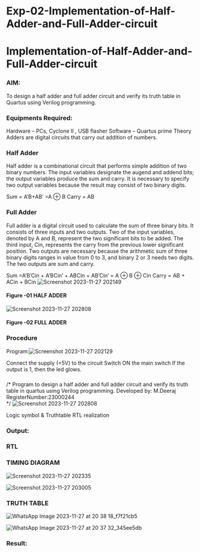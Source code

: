 # Exp-02-Implementation-of-Half-Adder-and-Full-Adder-circuit

# Implementation-of-Half-Adder-and-Full-Adder-circuit
### AIM:
To design a half adder and full adder circuit and verify its truth table in Quartus using Verilog programming.

### Equipments Required:
Hardware – PCs, Cyclone II , USB flasher
Software – Quartus prime
Theory
Adders are digital circuits that carry out addition of numbers.

### Half Adder
Half adder is a combinational circuit that performs simple addition of two binary numbers. The input variables designate the augend and addend bits; the output variables produce the sum and carry. It is necessary to specify two output variables because the result may consist of two binary digits.

Sum = A’B+AB’ =A ⊕ B Carry = AB

### Full Adder
Full adder is a digital circuit used to calculate the sum of three binary bits. It consists of three inputs and two outputs. Two of the input variables, denoted by A and B, represent the two significant bits to be added. The third input, Cin, represents the carry from the previous lower significant position. Two outputs are necessary because the arithmetic sum of three binary digits ranges in value from 0 to 3, and binary 2 or 3 needs two digits. The two outputs are sum and carry.

Sum =A’B’Cin + A’BCin’ + ABCin + AB’Cin’ = A ⊕ B ⊕ Cin Carry = AB + ACin + BCin
![Screenshot 2023-11-27 202149](https://github.com/MangariDeeraj/Exp-02-Implementation-of-Half-Adder-and-Full-Adder-circuit/assets/149365485/d6518644-5838-4710-994e-79275b5ff5c6)


#### Figure -01 HALF ADDER 


![Screenshot 2023-11-27 202808](https://github.com/MangariDeeraj/Exp-02-Implementation-of-Half-Adder-and-Full-Adder-circuit/assets/149365485/d50b187b-cc31-4a97-a14f-619539351765)

#### Figure -02 FULL ADDER 

### Procedure
Program:![Screenshot 2023-11-27 202129](https://github.com/MangariDeeraj/Exp-02-Implementation-of-Half-Adder-and-Full-Adder-circuit/assets/149365485/0024c197-d306-457a-bc44-04ff9190d98b)     

Connect the supply (+5V) to the circuit
Switch ON the main switch
If the output is 1, then the led glows.
### 


/*
Program to design a half adder and full adder circuit and verify its truth table in quartus using Verilog programming.
Developed by: M.Deeraj
RegisterNumber:23000244  
*/
![Screenshot 2023-11-27 202808](https://github.com/MangariDeeraj/Exp-02-Implementation-of-Half-Adder-and-Full-Adder-circuit/assets/149365485/051c958b-fd98-4ca9-a44c-fa7e813c474f)

Logic symbol & Truthtable
RTL realization

### Output:
### RTL
### TIMING DIAGRAM
![Screenshot 2023-11-27 202335](https://github.com/MangariDeeraj/Exp-02-Implementation-of-Half-Adder-and-Full-Adder-circuit/assets/149365485/8762232a-9e8d-4fc7-b528-65a98fe83899)

![Screenshot 2023-11-27 203005](https://github.com/MangariDeeraj/Exp-02-Implementation-of-Half-Adder-and-Full-Adder-circuit/assets/149365485/21d25e2f-3afc-4bab-b6db-6406c245ebac)

### TRUTH TABLE 
![WhatsApp Image 2023-11-27 at 20 38 18_f7f21cb5](https://github.com/MangariDeeraj/Exp-02-Implementation-of-Half-Adder-and-Full-Adder-circuit/assets/149365485/2f81deb8-6b4d-41d4-9d47-67ae6b832288)    

![WhatsApp Image 2023-11-27 at 20 37 32_345ee5db](https://github.com/MangariDeeraj/Exp-02-Implementation-of-Half-Adder-and-Full-Adder-circuit/assets/149365485/bbd4d360-a409-4f81-b89b-1dd05f143844)

### Result:
